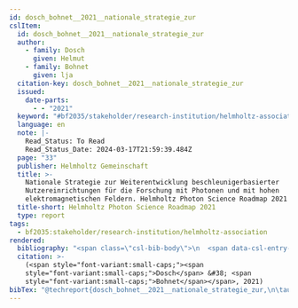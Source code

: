 ```yaml
---
id: dosch_bohnet__2021__nationale_strategie_zur
cslItem:
  id: dosch_bohnet__2021__nationale_strategie_zur
  author:
    - family: Dosch
      given: Helmut
    - family: Bohnet
      given: lja
  citation-key: dosch_bohnet__2021__nationale_strategie_zur
  issued:
    date-parts:
      - - "2021"
  keyword: "#bf2035/stakeholder/research-institution/helmholtz-association"
  language: en
  note: |-
    Read_Status: To Read
    Read_Status_Date: 2024-03-17T21:59:39.484Z
  page: "33"
  publisher: Helmholtz Gemeinschaft
  title: >-
    Nationale Strategie zur Weiterentwicklung beschleunigerbasierter 
    Nutzereinrichtungen für die Forschung mit Photonen und mit hohen 
    elektromagnetischen Feldern. Helmholtz Photon Science Roadmap 2021
  title-short: Helmholtz Photon Science Roadmap 2021
  type: report
tags:
  - bf2035:stakeholder/research-institution/helmholtz-association
rendered:
  bibliography: "<span class=\"csl-bib-body\">\n  <span data-csl-entry-id=\"dosch_bohnet__2021__nationale_strategie_zur\" class=\"csl-entry\"><span class='author-bib'>Dosch, &#38; Bohnet,  lja</span>. <span class='date-bib'>(2021)</span>. <span class='title'><i><b><span style=\"font-style:normal;\">Nationale Strategie zur Weiterentwicklung beschleunigerbasierter\_ Nutzereinrichtungen für die Forschung mit Photonen und mit hohen\_ elektromagnetischen Feldern. Helmholtz Photon Science Roadmap 2021</span></b></i></span> (S. 33). Helmholtz Gemeinschaft.</span>\n</span>"
  citation: >-
    (<span style="font-variant:small-caps;"><span
    style="font-variant:small-caps;">Dosch</span> &#38; <span
    style="font-variant:small-caps;">Bohnet</span></span>, 2021)
bibTex: "@techreport{dosch_bohnet__2021__nationale_strategie_zur,\n\tauthor = {Dosch, Helmut and Bohnet, lja},\n\tyear = {2021},\n\tnote = {Read\\textunderscore{}Status: To Read\nRead\\textunderscore{}Status\\textunderscore{}Date: 2024-03-17T21:59:39.484Z},\n\tpages = {33},\n\tinstitution = {Helmholtz Gemeinschaft},\n\ttitle = {Nationale {Strategie} zur {Weiterentwicklung} beschleunigerbasierter  {Nutzereinrichtungen} f{\\\" u}r die {Forschung} mit {Photonen} und mit hohen  elektromagnetischen {Feldern}. {Helmholtz} {Photon} {Science} {Roadmap} 2021},\n}\n\n"
---
```

